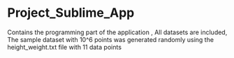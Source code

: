 # Project_Sublime_App
Contains the programming part of the application ,
All datasets are included,
The sample dataset with 10^6 points was generated randomly using the height_weight.txt file with 11 data points
